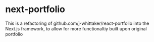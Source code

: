 # next-portfolio
This is a refactoring of github.com/j-whittaker/react-portfolio into the Next.js framework, to allow for more functionaltiy built upon original portfolio
